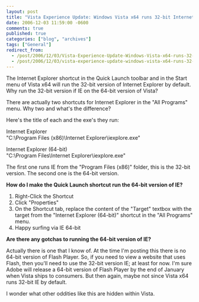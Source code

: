 ```yaml
---
layout: post
title: "Vista Experience Update: Windows Vista x64 runs 32-bit Internet Explorer by Default"
date: 2006-12-03 11:59:00 -0600
comments: true
published: true
categories: ["blog", "archives"]
tags: ["General"]
redirect_from: 
  - /post/2006/12/03/Vista-Experience-Update-Windows-Vista-x64-runs-32-bit-Internet-Explorer-by-Default
  - /post/2006/12/03/vista-experience-update-windows-vista-x64-runs-32-bit-internet-explorer-by-default
---
```

<!-- more -->
<p>The Internet Explorer shortcut in the Quick Launch toolbar and in the Start menu of Vista x64 will run the 32-bit version of Internet Explorer by default. Why run the 32-bit version if IE on the 64-bit version of Vista?</p>
<p>There are actually two shortcuts for Internet Explorer in the "All Programs" menu. Why two and what's the difference?</p>
<p>Here's the title of each and the exe's they run:</p>
<p>Internet Explorer<br />"C:\Program Files (x86)\Internet Explorer\iexplore.exe"</p>
<p>Internet Explorer (64-bit)<br />"C:\Program Files\Internet Explorer\iexplore.exe"</p>
<p>The first one runs IE from the "Program Files (x86)" folder, this is the 32-bit version. The second one is the 64-bit version.</p>
<p><strong>How do I make the Quick Launch shortcut run the 64-bit version of IE?</strong></p>
<ol>
<li>Right-Click the Shortcut</li>
<li>Click "Properties"</li>
<li>On the Shortcut tab, replace the content of the "Target" textbox with the target from the "Internet Explorer (64-bit)" shortcut in the "All Programs" menu.</li>
<li>Happy surfing via IE 64-bit</li>
</ol>
<p><strong>Are there any gotchas to running the 64-bit version of IE?</strong></p>
<p>Actually there is one that I know of. At the time I'm posting this there is no 64-bit version of Flash Player. So, if you need to view a website that uses Flash, then you'll need to use the 32-bit version IE; at least for now. I'm sure Adobe will release a 64-bit version of Flash Player by the end of January when Vista ships to consumers. But then again, maybe not since Vista x64 runs 32-bit IE by default.</p>
<p>I wonder what other oddities like this are hidden within Vista.</p>
